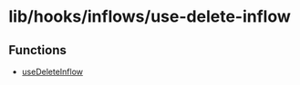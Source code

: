 # lib/hooks/inflows/use-delete-inflow

## Functions

- [useDeleteInflow](functions/useDeleteInflow.md)
